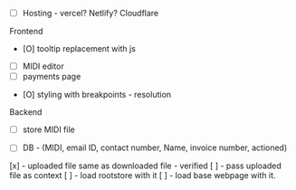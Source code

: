 - [ ] Hosting - vercel? Netlify? Cloudflare


Frontend
- [O] tooltip replacement with js
- [ ] MIDI editor
- [ ] payments page
- [O] styling with breakpoints - resolution


Backend
- [ ] store MIDI file
- [ ] DB - (MIDI, email ID, contact number, Name, invoice number, actioned)




[x] - uploaded file same as downloaded file - verified
[ ] - pass uploaded file as context
[ ] - load rootstore with it
[ ] - load base webpage with it.